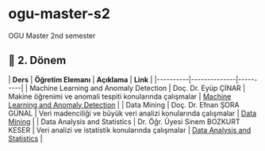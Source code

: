 # ogu-master-s2
OGU Master 2nd semester


## 📗 2. Dönem

| **Ders** | **Öğretim Elemanı** | **Açıklama** | **Link** |
|----------|--------------|----------|
|  Machine Learning and Anomaly Detection  | Doç. Dr. Eyüp ÇİNAR | Makine öğrenimi ve anomali tespiti konularında çalışmalar | [Machine Learning and Anomaly Detection](https://github.com/Pilestin/OGU_Master/tree/master/MachineLearningAnomalyDetection) |
| Data Mining | Doç. Dr. Efnan ŞORA GÜNAL | Veri madenciliği ve büyük veri analizi konularında çalışmalar | [Data Mining](/Data%20Mining/) |
| Data Analysis and Statistics | Dr. Öğr. Üyesi Sinem BOZKURT KESER | Veri analizi ve istatistik konularında çalışmalar | [Data Analysis and Statistics](/Data%20Analysis%20and%20Statistics/) |
